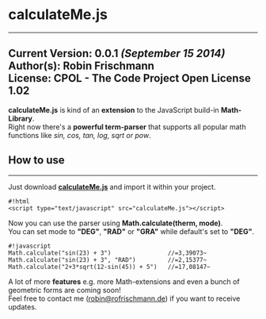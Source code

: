 # calculateMe.js #
----------------------------------- 
**Current Version**: 0.0.1 *(September 15 2014)*   
**Author(s)**: Robin Frischmann   
**License**: CPOL - The Code Project Open License 1.02
-----------------------------------
    
**calculateMe.js** is kind of an **extension** to the JavaScript build-in **Math-Library**.   
Right now there's a **powerful term-parser** that supports all popular math functions like *sin, cos, tan, log, sqrt or pow*.   

## **How to use**
-----------------------------------

Just download **[calculateMe.js](https://bitbucket.org/Grindelwald/calculateme.js/downloads/calculateMe%5Bversion0.0.1-15.09.14%5D.zip)** and import it within your project.    
```
#!html
<script type="text/javascript" src="calculateMe.js"></script>

```    
    
    
Now you can use the parser using **Math.calculate(therm, mode)**.   
You can set mode to **"DEG"**, **"RAD"** or **"GRA"** while default's set to **"DEG"**.
```
#!javascript 
Math.calculate("sin(23) + 3")                //=3,39073~
Math.calculate("sin(23) + 3", "RAD")         //=2,15377~
Math.calculate("2+3*sqrt(12-sin(45)) + 5")   //=17,08147~

```  
        
A lot of more **features** e.g. more Math-extensions and even a bunch of geometric forms are coming soon!   
Feel free to contact me ([robin@rofrischmann.de](mailto:robin@rofrischmann.de)) if you want to receive updates.